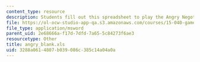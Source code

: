 ```yaml
---
content_type: resource
description: Students fill out this spreadsheet to play the Angry Negotiation Game.
file: https://ol-ocw-studio-app-qa.s3.amazonaws.com/courses/15-040-game-theory-for-managers-spring-2004/3288a0614807b039086c385c14a04a0a_angry_blank.xls
file_type: application/msword
parent_uid: 2e68666a-f17d-7dfd-7a65-5c84273f6ae3
resourcetype: Other
title: angry_blank.xls
uid: 3288a061-4807-b039-086c-385c14a04a0a
---
```


